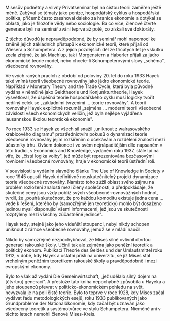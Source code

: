 Misesův podnětný a vlivný Privatseminar byl na čistou teorii zaměřen ještě méně. Zabýval se tématy jako peníze, hospodářský cyklus a hospodářská politika, přičemž často zasahoval daleko za hranice ekonomie a dotýkal se oblastí, jako je filozofie vědy nebo sociologie. Ba co více, členové čtvrté generace byli na seminář zváni teprve až poté, co získali své doktoráty.

Z těchto důvodů je nepravděpodobné, že by seminář mohl napomoci ke změně jejich základních přístupů k ekonomické teorii, které přijali od Wiesera a Schumpetera. A z jejich pozdějších děl ze třicátých let je vskutku zcela zřejmé, že jak Machlup, tak i Morgenstern a Haberler přijali za jádro ekonomické teorie model, nebo chcete-li Schumpeterovými slovy „schéma", všeobecné rovnováhy.

Ve svých raných pracích z období od poloviny 20. let do roku 1933 Hayek také vnímá teorii všeobecné rovnováhy jako jádro ekonomické teorie. Například v Monetary Theory and the Trade Cycle, která byla původně vydána v němčině jako Geldtheorie und Konjunkturtheorie, Hayek vysvětloval, že úspěšná teorie hospodářského cyklu musí logicky tvořit nedílný celek se „základními tvrzeními … teorie rovnováhy". A teorií rovnováhy Hayek explicitně rozuměl „zejména … moderní teorii všeobecné závislosti všech ekonomických veličin, jež byla nejlépe vyjádřena lausannskou školou teoretické ekonomie".

Po roce 1933 se Hayek ze všech sil snažil „uniknout z walrasovského krabicového diagramu" prostřednictvím pokusů o dynamizaci teorie všeobecné rovnováhy jejím rozšířením o očekávání a rozdělení znalostí mezi účastníky trhu. Ovšem dokonce i ve svém nejnápaditějším díle napsaném v této tradici, v Economics and Knowledge, vydaném roku 1937, stále lpí na víře, že „čistá logika volby", jež může být reprezentována bezčasovými rovnicemi všeobecné rovnováhy, hraje v ekonomické teorii ústřední roli.

V souvislosti s vydáním slavného článku The Use of Knowledge in Society v roce 1945 opustil Hayek definitivně neuskutečnitelný projekt dynamizace teorie všeobecné rovnováhy. Namísto toho zúžil oblast svého zájmu na problém rozložení znalostí mezi členy společnosti, a předpokládaje, že skutečné ceny jsou vždy poblíž svých všeobecně-rovnovážných hodnot, tvrdil, že „pouhá skutečnost, že pro každou komoditu existuje jedna cena … vede k řešení, kterého by (samozřejmě jen teoreticky) mohlo být dosaženo jedinou myslí disponující všemi informacemi, jež jsou ve skutečnosti rozptýleny mezi všechny zúčastněné jedince".

Hayek tedy, stejně jako jeho vídeňští stoupenci, nebyl nikdy schopen uniknout z rámce všeobecné rovnováhy, jemuž se v mládí naučil.

Nikdo by samozřejmě nezpochybňoval, že Mises silně ovlivnil čtvrtou generaci rakouské školy. Učinil tak ale zejména jako peněžní teoretik a politický ekonom. Publikací Theorie des Geldes und der Umlaufsmittel roku 1912, v době, kdy Hayek a ostatní přišli na univerzitu, se již Mises stal vrcholným peněžním teoretikem rakouské školy a pravděpodobně i mezi evropskými ekonomy.

Bylo to však až vydání Die Gemeinwirtschaft, „jež udělalo silný dojem na [čtvrtou] generaci". A přestože tato kniha nepochybně způsobila u Hayeka a jeho stoupenců převrat v politicko-ekonomickém pohledu na svět, nevyzvala je na poli čisté teorie. Bylo to teprve v roce 1928, kdy Mises začal vydávat řadu metodologických esejů, roku 1933 publikovaných jako Grundprobleme der Nationalökonomie, kdy začal být uznáván jako všeobecný teoretik a systémotvůrce ve stylu Schumpetera. Nicméně ani v těchto letech nemohli členové Mises-Kreis.